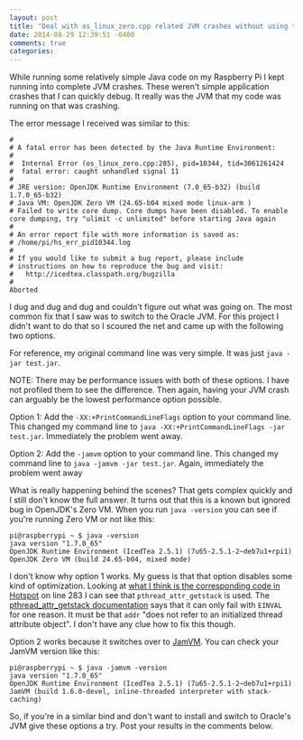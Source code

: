 ```yaml
---
layout: post
title: "Deal with os_linux_zero.cpp related JVM crashes without using the Oracle JVM"
date: 2014-08-29 12:39:51 -0400
comments: true
categories: 
---
```

While running some relatively simple Java code on my Raspberry Pi I kept running into complete JVM crashes.  These weren't simple application crashes that I can quickly debug.  It really was the JVM that my code was running on that was crashing.

The error message I received was similar to this:

```
#
# A fatal error has been detected by the Java Runtime Environment:
#
#  Internal Error (os_linux_zero.cpp:285), pid=10344, tid=3061261424
#  fatal error: caught unhandled signal 11
#
# JRE version: OpenJDK Runtime Environment (7.0_65-b32) (build 1.7.0_65-b32)
# Java VM: OpenJDK Zero VM (24.65-b04 mixed mode linux-arm )
# Failed to write core dump. Core dumps have been disabled. To enable core dumping, try "ulimit -c unlimited" before starting Java again
#
# An error report file with more information is saved as:
# /home/pi/hs_err_pid10344.log
#
# If you would like to submit a bug report, please include
# instructions on how to reproduce the bug and visit:
#   http://icedtea.classpath.org/bugzilla
#
Aborted
```

I dug and dug and dug and couldn't figure out what was going on.  The most common fix that I saw was to switch to the Oracle JVM.  For this project I didn't want to do that so I scoured the net and came up with the following two options.

For reference, my original command line was very simple.  It was just `java -jar test.jar`.

NOTE: There may be performance issues with both of these options.  I have not profiled them to see the difference.  Then again, having your JVM crash can arguably be the lowest performance option possible.

Option 1: Add the `-XX:+PrintCommandLineFlags` option to your command line.  This changed my command line to `java -XX:+PrintCommandLineFlags -jar test.jar`.  Immediately the problem went away.

Option 2: Add the `-jamvm` option to your command line.  This changed my command line to `java -jamvm -jar test.jar`.  Again, immediately the problem went away

What is really happening behind the scenes?  That gets complex quickly and I still don't know the full answer.  It turns out that this is a known but ignored bug in OpenJDK's Zero VM.  When you run `java -version` you can see if you're running Zero VM or not like this:

```
pi@raspberrypi ~ $ java -version
java version "1.7.0_65"
OpenJDK Runtime Environment (IcedTea 2.5.1) (7u65-2.5.1-2~deb7u1+rpi1)
OpenJDK Zero VM (build 24.65-b04, mixed mode)
```

I don't know why option 1 works.  My guess is that that option disables some kind of optimization.  Looking at [what I think is the corresponding code in Hotspot](http://cr.openjdk.java.net/~gbenson/zero-10/hotspot/src/os_cpu/linux_zero/vm/os_linux_zero.cpp.html) on line 283 I can see that `pthread_attr_getstack` is used.  The [pthread_attr_getstack documentation](http://pubs.opengroup.org/onlinepubs/009695399/functions/pthread_attr_getstack.html) says that it can only fail with `EINVAL` for one reason.  It must be that `addr` "does not refer to an initialized thread attribute object".  I don't have any clue how to fix this though.

Option 2 works because it switches over to [JamVM](http://jamvm.sourceforge.net/).  You can check your JamVM version like this:

```
pi@raspberrypi ~ $ java -jamvm -version
java version "1.7.0_65"
OpenJDK Runtime Environment (IcedTea 2.5.1) (7u65-2.5.1-2~deb7u1+rpi1)
JamVM (build 1.6.0-devel, inline-threaded interpreter with stack-caching)
```

So, if you're in a similar bind and don't want to install and switch to Oracle's JVM give these options a try.  Post your results in the comments below.
